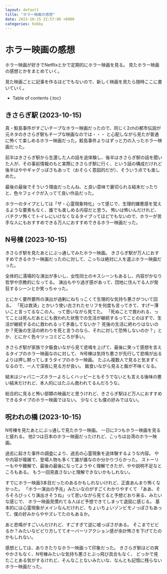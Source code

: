 ```yaml
---
layout: default
title: "ホラー映画の感想"
date: 2023-10-15 22:57:00 +0900
categories: hobby
---
```


# ホラー映画の感想

ホラー映画が好きでNetflixとかで定期的にホラー映画を見る。
見たホラー映画の感想とかをまとめていく。

見た映画ごとに記事を作るほどでもないので、新しく映画を見たら随時ここに書いていく。

* Table of contents
{:toc}

## きさらぎ駅 (2023-10-15)

真・鮫島事件がすごいチープなホラー映画だったので、同じく2chの都市伝説が元ネタのきさらぎ駅もチープな映画なのでは・・・
と心配しながら見たが普通に怖くて楽しめるホラー映画だった。鮫島事件よりはずっと力の入ったホラー映画だった。

前半はきさらぎ駅から生還した人の話を追体験し、後半はきさらぎ駅の話を聞いた人が、その事前情報のもと実際にきさらぎ駅に行く、という話の構成だけれど
後半はややギャグっぽさもあって（おそらく意図的だが）、そういう点でも楽しめた。

最後の最後でそういう理由だったんね、と良い意味で裏切られる結末だったりと、色々フェイクが入ってて良い作品だった。

ホラーのタイプとしては「ザ・心霊現象特化」って感じで、生理的嫌悪感を覚えるような要素もなく、誰でも楽しめる内容だと思う。
怖いは怖いんだけれど、バチクソ怖くてトイレにいけなくなるタイプってほどでもないので、ホラーが苦手な人にもおすすめできる万人におすすめできるホラー映画だった。

## N号棟 (2023-10-15)

きさらぎ駅を見たあとにぶっ通しでみたホラー映画。
きさらぎ駅が万人におすすめできるホラー映画だったのに対して、こっちは絶対に人を選ぶホラー映画だった。

全体的に濡場的な演出が多いし、女性同士のキスシーンもあるし、内容がかなり哲学や宗教的になってる。
演出もやり過ぎ感があって、団地に住んでる人が発狂するシーンとか笑っちゃった。

とにかく要所要所の演出が過剰にねちっこくて生理的な気持ち悪さがついて回る。
「死は救済」とかいう使い古されたセリフを何度も言ってきて、すげー薄いこと言ってるなこの人、って思いながら見てた。
「死ぬことで救われる、ってことは死んだあとにも救われた状態での生活が継続するってことのはずで、生活が継続するのに救われるって矛盾してないか？
死後の生活に終わりはないのか？死後の生活の終わりを死と言うのなら、それに対して恐怖しないのか？」とか、とにかく色々ツッコミどころが多い。

きさらぎ駅が家族で夕飯食いながら見て悲鳴を上げて、最後に笑って感想を言えるタイプのホラー映画なのに対して、
N号棟は気持ち悪さが先行して悲鳴が出るよりは押し黙ってしまうタイプのホラー映画。
たぶん複数人で見ると気まずくなるので、一人で深夜に見る方が良い。
飯食いながら見ると飯が不味くなる。

結末はジャパニーズホラーよろしくハッピーともそうでないとも言える後味の悪い結末だけれど、本人的にはたぶん救われてるんだろうな。

総合的に見ると怖い部類の映画だと思うけれど、きさらぎ駅ほど万人におすすめできるタイプのホラー映画ではない。
少なくとも僕の好みではない。

## 呪われの橋 (2023-10-15)

N号棟を見たあとにぶっ通しで見たホラー映画。
一日に3つもホラー映画を見ると疲れる。
他2つは日本のホラー映画だったけれど、こっちは台湾のホラー映画。

過去に起きた事件の調査により、過去の心霊現象を追体験するような内容。
やや内容が複雑で、登場人物も多くて誰が誰なのか分かりづらかった。
ストーリーもやや難解で、最後の最後になってようやく理解できたが、やや説明不足なところもある。
もう一回見直さないと理解できないかもしれない。

すでにホラー映画3本目だったのあるかもしれないけれど、正直あんまり怖くなかった。
「ホラー演出の予兆」みたいなのがすごくわかりやすくて
「ああ、そろそろびっくり演出きそうね」って思いながら見てると予想どおり来る、みたいな感じで、
ホラー映画見慣れてる人ほど予想できてしまって退屈に感じる。
基本的には心霊現象がメインなんだけれど、ちょいちょいゾンビモノっぽさもあって、僕の好みからややズレてたのもあるか。

あと悲鳴がすごいんだけれど、すごすぎて逆に嘘っぽさがある。
そこまでビビるか？みたいなビビり方しててオーバーリアクション感が余計怖さを下げてたのかもしれない。

感想としては、ありきたりなホラー映画って印象だった。
きさらぎ駅ほどの爽やかさもなく、N号棟みたいな気持ち悪さとぶっ飛び具合もなく、
どっかで見たことある気がするけれど、そんなことないみたいな、なんとも記憶に残らないホラー映画だった。
